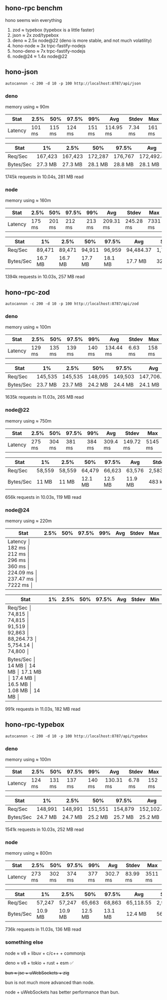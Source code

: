 ## hono-rpc benchm

hono seems win everything

1. zod  ≈ typebox (typebox is a little faster)
2. json ≈ 2x zod/typebox
3. deno ≈ 2.5x node@22 (deno is more stable, and not much volatility)
4. hono-node ≈ 3x trpc-fastify-nodejs
5. hono-deno ≈ 7x trpc-fastify-nodejs
6. node@24 ≈ 1.4x node@22

## hono-json
```
autocannon -c 200 -d 10 -p 100 http://localhost:8787/api/json         
```

### deno
memory using ≈ 90m

| Stat    | 2.5%   | 50%    | 97.5%  | 99%     | Avg      | Stdev   | Max     |
|---------|--------|--------|--------|---------|----------|---------|---------|
| Latency | 101 ms | 115 ms | 124 ms | 151 ms | 114.95 ms | 7.34 ms | 161 ms |


| Stat    | 1%      | 2.5%    |50%      |97.5%    |Avg      |Stdev    |Min      |
|---------|---------|---------|---------|---------|---------|---------|---------|
| Req/Sec   | 167,423 | 167,423 | 172,287 | 176,767 | 172,492.8 | 2,532.63 | 167,354
| Bytes/Sec | 27.3 MB | 27.3 MB | 28.1 MB | 28.8 MB | 28.1 MB   | 416 kB   | 27.3 MB | 

1745k requests in 10.04s, 281 MB read

### node
memory using ≈ 160m

| Stat    | 2.5%   | 50%    | 97.5%  | 99%    | Avg     | Stdev    | Max     |
|---------|--------|--------|--------|---------|----------|---------|---------|
| Latency | 175 ms | 201 ms | 212 ms | 213 ms | 209.31 ms | 245.28 ms | 7331 ms |

| Stat    | 1%      | 2.5%    |50%    |97.5%  |Avg      |Stdev    |Min     |
|---------|---------|---------|---------|---------|---------|---------|---------|
| Req/Sec   | 89,471  | 89,471  | 94,911  | 96,959  | 94,484.37 | 1,742.88 | 89,443  |
| Bytes/Sec | 16.7 MB | 16.7 MB | 17.7 MB | 18.1 MB | 17.7 MB   | 325 kB   | 16.7 MB |

1394k requests in 10.03s, 257 MB read

## hono-rpc-zod
```
autocannon -c 200 -d 10 -p 100 http://localhost:8787/api/zod         
```

### deno
memory using ≈ 100m

| Stat    | 2.5%   | 50%    | 97.5%  | 99%    | Avg     | Stdev    | Max     |
|---------|--------|--------|--------|---------|----------|---------|---------|
| Latency | 129 ms | 135 ms | 139 ms | 140 ms | 134.44 ms | 6.63 ms | 158 ms 


| Stat    | 1%      | 2.5%    |50%    |97.5%  |Avg      |Stdev    |Min     |
|---------|---------|---------|---------|---------|---------|---------|---------|
| Req/Sec   | 145,535 | 145,535 | 148,095 | 149,503 | 147,706.19 | 1,202.44 | 145,432 |
| Bytes/Sec | 23.7 MB | 23.7 MB | 24.2 MB | 24.4 MB | 24.1 MB    | 201 kB   | 23.7 MB |

1635k requests in 11.03s, 265 MB read


### node@22
memory using ≈ 750m

| Stat    | 2.5%   | 50%    | 97.5%  | 99%    | Avg     | Stdev    | Max     |
|---------|--------|--------|--------|---------|----------|---------|---------|
| Latency | 275 ms | 304 ms | 381 ms | 384 ms | 309.4 ms | 149.72 ms | 5145 ms |


| Stat    | 1%      | 2.5%    |50%    |97.5%  |Avg      |Stdev    |Min     |
|---------|---------|---------|---------|---------|---------|---------|---------|
| Req/Sec   | 58,559 | 58,559 | 64,479  | 66,623  | 63,576  | 2,583.44 | 58,534  |
| Bytes/Sec | 11 MB  | 11 MB  | 12.1 MB | 12.5 MB | 11.9 MB | 483 kB   | 10.9 MB |

656k requests in 10.03s, 119 MB read

### node@24
memory using ≈ 220m

| Stat    | 2.5%   | 50%    | 97.5%  | 99%    | Avg     | Stdev    | Max     |
|---------|--------|--------|--------|---------|----------|---------|---------|
| Latency │ 182 ms │ 212 ms │ 296 ms │ 360 ms │ 224.09 ms │ 237.47 ms │ 7222 ms │

| Stat    | 1%      | 2.5%    |50%    |97.5%  |Avg      |Stdev    |Min     |
|---------|---------|---------|---------|---------|---------|---------|---------|
| Req/Sec   │ 74,815 │ 74,815 │ 91,519  │ 92,863  │ 88,264.73 │ 5,754.14 │ 74,800 │
| Bytes/Sec │ 14 MB  │ 14 MB  │ 17.1 MB │ 17.4 MB │ 16.5 MB   │ 1.08 MB  │ 14 MB  │

991k requests in 11.03s, 182 MB read

## hono-rpc-typebox
```
autocannon -c 200 -d 10 -p 100 http://localhost:8787/api/typebox         
```

### deno
memory using ≈ 100m

| Stat    | 2.5%   | 50%    | 97.5%  | 99%    | Avg     | Stdev    | Max     |
|---------|--------|--------|--------|---------|----------|---------|---------|
| Latency | 124 ms | 131 ms | 137 ms | 140 ms | 130.31 ms | 6.78 ms | 152 ms |


| Stat    | 1%      | 2.5%    |50%    |97.5%  |Avg      |Stdev    |Min     |
|---------|---------|---------|---------|---------|---------|---------|---------|
| Req/Sec   | 148,991 | 148,991 | 151,551 | 154,879 | 152,102.4 | 1,879.3 | 148,930 |
| Bytes/Sec | 24.7 MB | 24.7 MB | 25.2 MB | 25.7 MB | 25.2 MB   | 310 kB  | 24.7 MB |

1541k requests in 10.03s, 252 MB read

### node
memory using ≈ 800m

| Stat    | 2.5%   | 50%    | 97.5%  | 99%    | Avg     | Stdev    | Max     |
|---------|--------|--------|--------|---------|----------|---------|---------|
| Latency | 273 ms | 302 ms | 374 ms | 377 ms | 302.7 ms | 83.99 ms | 3511 ms |


| Stat    | 1%      | 2.5%    |50%    |97.5%  |Avg      |Stdev    |Min     |
|---------|---------|---------|---------|---------|---------|---------|---------|
| Req/Sec   | 57,247  | 57,247  | 65,663  | 68,863  | 65,118.55 | 2,967.74 | 57,218  |
| Bytes/Sec | 10.9 MB | 10.9 MB | 12.5 MB | 13.1 MB | 12.4 MB   | 563 kB   | 10.9 MB |

736k requests in 11.03s, 136 MB read

### something else

node ≈ v8 + libuv + c/c++ + commonjs

deno ≈ v8 + tokio + rust + esm ✅

~~bun ≈ jsc + uWebSockets + zig~~

bun is not much more advanced than node. 

node + uWebSockets has better performance than bun.


